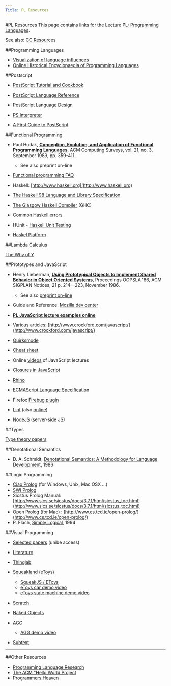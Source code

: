 ```yaml
---
Title: PL Resources
---
```

#PL Resources
This page contains links for the Lecture [PL: Programming Languages](%base_url%/teaching/pl).

See also: [CC Resources](%base_url%/teaching/cc/resources)

##Programming Languages

- [Visualization of language influences](https://exploringdata.github.io/vis/programming-languages-influence-network/)
- [Online Historical Encyclopaedia of Programming Languages](https://hopl.info)
 
##Postscript

- [PostScript Tutorial and Cookbook](http://scgresources.unibe.ch/Literature/Books/Postscript/Adob85a-PostscriptTutorialCookbook-BlueBook.pdf)
- [PostScript Language Reference](http://scgresources.unibe.ch/Literature/Books/Postscript/Adob90a-PostScriptLanguageReference.pdf)
- [PostScript Language Design](http://scgresources.unibe.ch/Literature/Books/Postscript/Adob88a-PostScriptLanguageDesign-GreenBook.pdf)


- [PS interpreter](http://pages.cs.wisc.edu/~ghost/doc/AFPL/index.htm)
- [A First Guide to PostScript](https://freecomputerbooks.com/A-First-Guide-to-PostScript.html)

##Functional Programming

- Paul Hudak, **[Conception, Evolution, and Application of Functional Programming Languages](http://scgresources.unibe.ch/~scg/Literature/PL/Huda89a-p359-hudak.pdf)**, ACM Computing Surveys, vol. 21, no. 3, September 1989, pp. 359-411.
	- See also preprint on-line

- [Functional programming FAQ](http://www.cs.nott.ac.uk/~gmh/faq.html)
- Haskell: [http://www.haskell.org](http://www.haskell.org)
- [The Haskell 98 Language and Library Specification](http://www.haskell.org/haskellwiki/Definition)
- [The Glasgow Haskell Compiler](http://www.haskell.org/ghc/) (GHC)
- [Common Haskell errors](http://www.cs.kent.ac.uk/people/staff/sjt/craft2e/errors/allErrors.html)
- HUnit - [Haskell Unit Testing](http://hunit.sourceforge.net/) 
-  [Haskel Platform](https://www.haskell.org/platform/)

##Lambda Calculus

[The Why of Y](%assets_url%/scgbib/?query=pl-lit-lambda&filter=Year)

##Prototypes and JavaScript

- Henry Lieberman, **[Using Prototypical Objects to Implement Shared Behavior in Object Oriented Systems](http://scgresources.unibe.ch/~scg/Literature/PL/Lieb86a-Prototypes.pdf)**, Proceedings OOPSLA '86, ACM SIGPLAN Notices, 21 p. 214&mdash;223, November 1986.
	- See also [preprint on-line](http://web.media.mit.edu/~lieber/Lieberary/OOP/Delegation/Delegation.html)

-  Guide and Reference: [Mozilla dev center](http://developer.mozilla.org/en/docs/JavaScript)
-  **[PL JavaScript lecture examples online](%assets_url%/download/lectures/pl-examples/JavaScript/)**
-  Various articles: [http://www.crockford.com/javascript/](http://www.crockford.com/javascript/)
-  [Quirksmode](http://www.quirksmode.org/js/contents.html)
-  [Cheat sheet](http://javascript-reference.info/)
-  Online [videos](http://www.mkbergman.com/?p=339) of JavaScript lectures
-  [Closures in JavaScript](http://jibbering.com/faq/faq_notes/closures.html)
-  [Rhino](http://www.mozilla.org/rhino/)
-  [ECMAScript Language Specification](http://www.ecma-international.org/publications/files/ECMA-ST/Ecma-262.pdf)
-  Firefox [Firebug plugin](https://addons.mozilla.org/de/firefox/addon/1843)
-  [Lint](http://www.javascriptlint.com/) (also [online](http://www.javascriptlint.com/online_lint.php))
-  [NodeJS](http://nodejs.org/) (server-side JS)

##Types

[Type theory papers](%assets_url%/scgbib/?query=pl-lit-types&filter=Year)

##Denotational Semantics

-  D. A. Schmidt, [Denotational Semantics: A Methodology for Language Development](http://people.cis.ksu.edu/~schmidt/text/densem.html), 1986

##Logic Programming

-  [Ciao Prolog](http://www.clip.dia.fi.upm.es/Software/Ciao/) (for Windows, Unix, Mac OSX ...)
- [SWI Prolog](http://www.swi-prolog.org/)
- Sicstus Prolog Manual: [http://www.sics.se/sicstus/docs/3.7.1/html/sicstus_toc.html](http://www.sics.se/sicstus/docs/3.7.1/html/sicstus_toc.html)
- Open Prolog (for Mac) : [http://www.cs.tcd.ie/open-prolog/](http://www.cs.tcd.ie/open-prolog/)
-  P. Flach, [Simply Logical](http://www.cs.bris.ac.uk/~flach/SimplyLogical.html), 1994

##Visual Programming

-  [Selected papers](http://scgresources.unibe.ch/~scg/Literature/VisualProgramming/) (unibe access)
-  [Literature](%assets_url%/scgbib/?query=visprog&filter=Year)
-  [Thinglab](http://wiki.squeak.org/squeak/607)
-  [Squeakland (eToys)](http://www.squeakland.org/)
	-  [SqueakJS / EToys](https://squeak.js.org/etoys/)
	-  [eToys car demo video](/download/Demos/Videos/eToysCarDemo.mov)
	-  [ eToys state machine demo video](/download/Demos/Videos/eToys-StateMachine-Demo.mov)

-  [Scratch](http://scratch.mit.edu/)
-  [Naked Objects](http://www.nakedobjects.org/)
-  [AGG](http://www.user.tu-berlin.de/o.runge/agg/)
	-  [AGG demo video](/download/Demos/Videos/AGG-factorial-demo.mov)

-  [Subtext](http://subtextual.org/)


---
##Other Resources

- [Programming Language Research](http://www-2.cs.cmu.edu/afs/cs.cmu.edu/user/mleone/web/language-research.html)
- [The ACM "Hello World Project](http://www2.latech.edu/~acm/HelloWorld.shtml)
- [Programmers Heaven](http://www.programmersheaven.com) 
